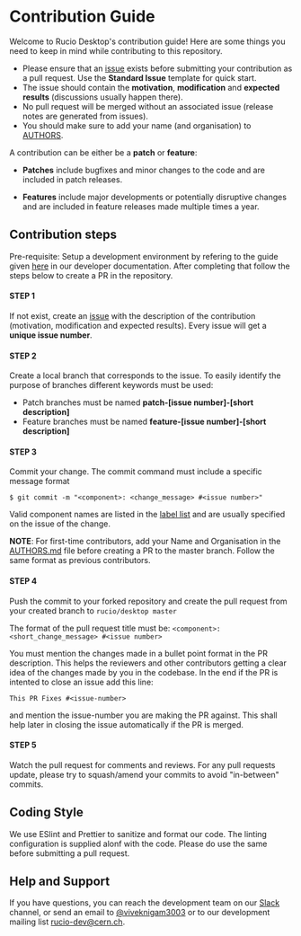 # Contribution Guide

Welcome to Rucio Desktop's contribution guide!
Here are some things you need to keep in mind while contributing to this repository.

* Please ensure that an [issue](https://github.com/rucio/desktop/issues/new) exists before submitting your contribution as a pull request. Use the __Standard Issue__ template for quick start.
* The issue should contain the __motivation__, __modification__ and __expected results__ (discussions usually happen there).
* No pull request will be merged without an associated issue (release notes are generated from issues).
* You should make sure to add your name (and organisation) to [AUTHORS](AUTHORS.md).

A contribution can be either be a __patch__ or __feature__:

 * __Patches__ include bugfixes and minor changes to the code and are included in patch releases.

 * __Features__ include major developments or potentially disruptive changes and are included in feature releases made multiple times a year.


## Contribution steps

Pre-requisite: Setup a development environment by refering to the guide given [here](https://github.com/rucio/desktop/tree/master/docs/dev#setting-up-a-developement-environment) in our developer documentation. After completing that follow the steps below to create a PR in the repository.

#### STEP 1

If not exist, create an [issue](https://github.com/rucio/desktop/issues/new) with the description of the contribution (motivation, modification and expected results). 
Every issue will get a __unique issue number__.

#### STEP 2

Create a local branch that corresponds to the issue. 
To easily identify the purpose of branches different keywords must be used:

* Patch branches must be named __patch-[issue number]-[short description]__
* Feature branches must be named __feature-[issue number]-[short description]__

#### STEP 3

Commit your change. 
The commit command must include a specific message format

```shell
$ git commit -m "<component>: <change_message> #<issue number>"
```

Valid component names are listed in the [label list](https://github.com/rucio/desktop/labels) and are usually specified on the issue of the change.

__NOTE__: For first-time contributors, add your Name and Organisation in the [AUTHORS.md](AUTHORS.md) file before creating a PR to the master branch. 
Follow the same format as previous contributors.

#### STEP 4

Push the commit to your forked repository and create the pull request from your created branch to `rucio/desktop master` 

The format of the pull request title must be: `<component>: <short_change_message> #<issue number>`

You must mention the changes made in a bullet point format in the PR description. 
This helps the reviewers and other contributors getting a clear idea of the changes made by you in the codebase.
In the end if the PR is intented to close an issue add this line:

`This PR Fixes #<issue-number>`

and mention the issue-number you are making the PR against. 
This shall help later in closing the issue automatically if the PR is merged.

#### STEP 5

Watch the pull request for comments and reviews.
For any pull requests update, please try to squash/amend your commits to avoid "in-between" commits.

## Coding Style

We use ESlint and Prettier to sanitize and format our code. The linting configuration is supplied alonf with the code. Please do use the same before submitting a pull request.

## Help and Support

If you have questions, you can reach the development team on our [Slack](https://rucio.slack.com/) channel, or send an email to [@viveknigam3003](mailto:viveknigam.nigam3@gmail.com) or to our development mailing list [rucio-dev@cern.ch](mailto:rucio-dev@cern.ch).
